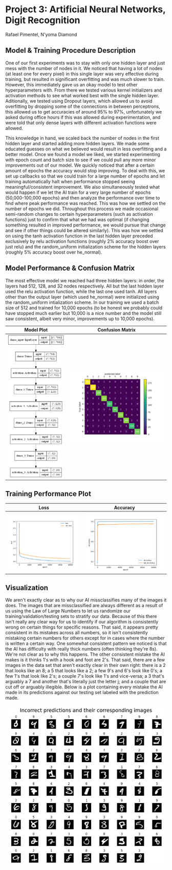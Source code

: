 # Project 3: Artificial Neural Networks, Digit Recognition

Rafael Pimentel, N'yoma Diamond

## Model & Training Procedure Description

One of our first experiments was to stay with only one hidden layer and just mess with the number of nodes in it. We noticed that having a lot of nodes (at least one for every pixel) in this single layer was very effective during training, but resulted in significant overfitting and was much slower to train. However, this immediately gave us an okay model to test other hyperparameters with. From there we tested various kernel initializers and activation methods to see what worked best with the single hidden layer. Aditionally, we tested using Dropout layers, which allowed us to avoid overfitting by dropping some of the connections in between perceptrons, this allowed us to get accuracies of around 95% to 97%, unfortunately we asked during office hours if this was allowed during experimentation, and were told that only dense layers with different activation functions were allowed.

This knowledge in hand, we scaled back the number of nodes in the first hidden layer and started adding more hidden layers. We made some educated guesses on what we believed would result in less overfitting and a better model. Once we found a model we liked, we started experimenting with epoch count and batch size to see if we could pull any more minor improvements out of our model. We quickly noticed that after a certain amount of epochs the accuracy would stop improving. To deal with this, we set up callbacks so that we could train for a large number of epochs and let training automatically halt when performance stopped seeing meaningful/consistent improvement. We also simultaneously tested what would happen if we let the AI train for a very large number of epochs (50,000-100,000 epochs) and then analyze the performance over time to find where peak performance was reached. This was how we settled on the number of epochs we did. Throughout this process we made occasional semi-random changes to certain hyperparameters (such as activation functions) just to confirm that what we had was optimal (if changing something resulted in improved performance, we would pursue that change and see if other things could be altered similarly). This was how we settled on using the tanh activation function in the last hidden layer preceded exclusively by relu activation functions (roughly 2% accuracy boost over just relu) and the random_uniform initialization scheme for the hidden layers (roughly 5% accuracy boost over he_normal).

## Model Performance & Confusion Matrix

The most effective model we reached had three hidden layers: in order, the layers had 512, 128, and 32 nodes respectively. All but the last hidden layer used the relu activation function, while the last one used tanh. All layers other than the output layer (which used he_normal) were initialized using the random_uniform intialization scheme. In our training we used a batch size of 512 and trained for 10,000 epochs (to be honest we probably could have stopped much earlier but 10,000 is a nice number and the model still saw consistent, albeit very minor, improvements up to 10,000 epochs).

Model Plot                         | Confusion Matrix
:---------------------------------:|:-----------------------:
![model structure](model_plot.png) | ![confusion matrix](best-confusion-matrix.png)

## Training Performance Plot

Loss               |  Accuracy
:-----------------:|:--------------------------:
![loss](best-loss.png)  |  ![accuracy](best-accuracy.png)

## Visualization

We aren't exactly clear as to why our AI missclassifies many of the images it does. The images that are missclassified are always different as a result of us using the Law of Large Numbers to let us randomize our training/validation/testing sets to stratify our data. Because of this there isn't really any clear way for us to identify if our algorithm is consistently wrong on certain things for specific reasons. That said, it appears pretty consistent in its mistakes across all numbers, so it isn't consistently mistaking certain numbers for others except for in cases where the number is written a certain way. One somewhat consistent pattern we noticed is that the AI has difficulty with really thick numbers (often thinking they're 8s). We're not clear as to why this happens. The other consistent mistake the AI makes is it thinks 1's with a hook and foot are 2's. That said, there are a few images in the data set that aren't exactly clear in their own right: there is a 2 that looks like an 8; a 5 that looks like a 2; a few 9's and 6's look like 0's; a few 1's that look like 2's; a couple 7's look like 1's and vice-versa; a 3 that's arguably a 7 and another that's literally just the letter j; and a couple that are cut off or arguably illegible. Below is a plot containing every mistake the AI made in its predictions against our testing set labeled with the prediction made.  

![incorrect predictions](best-incorrect-predictions.png)
